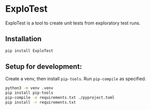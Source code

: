 # ExploTest

ExploTest is a tool to create unit tests from exploratory test runs.


## Installation
```bash
pip install ExploTest
```

## Setup for development:

Create a venv, then install `pip-tools`. Run `pip-compile` as specified.

```bash
python3 -m venv .venv
pip install pip-tools
pip-compile -o requirements.txt ./pyproject.toml
pip install -r requirements.txt
```
